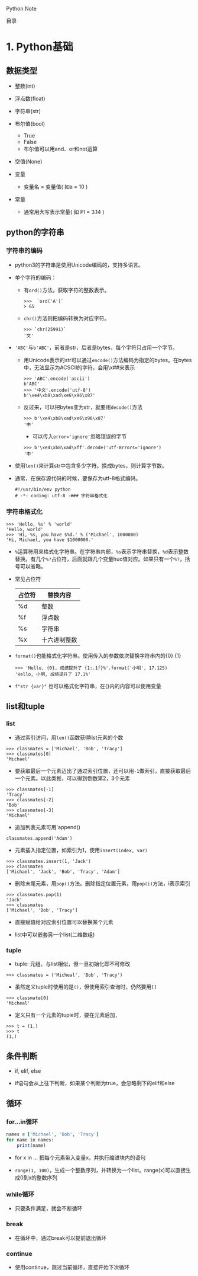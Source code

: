 Python Note

 目录

# 1. Python基础

## 数据类型

- 整数(int)

- 浮点数(float)

- 字符串(str)

- 布尔值(bool)
  - True
  - False
  - 布尔值可以用and、or和not运算

- 空值(None)

- 变量
  - 变量名 = 变量值( 如a = 10 )

- 常量
  - 通常用大写表示常量( 如 PI = 3.14 )
  
## python的字符串

### 字符串的编码

- python3的字符串是使用Unicode编码的，支持多语言。

- 单个字符的编码：
  - 有`ord()`方法，获取字符的整数表示。
    ```ord()
    >>>  `ord('A')`
    > 65
    ```
  - `chr()`方法则把编码转换为对应字符。
    ```chr()
    >>> `chr(25991)`
    '文'
    ```

- `'ABC'`与`b'ABC'`，前者是str，后者是bytes，每个字符只占用一个字节。
  - 用Unicode表示的str可以通过`encode()`方法编码为指定的bytes。在bytes中，无法显示为ACSCII的字符，会用\x##来表示
    ```encode()
    >>> 'ABC'.encode('ascii')
    b'ABC'
    >>> '中文'.encode('utf-8')
    b'\xe4\xb8\xad\xe6\x96\x87'
    ```
  - 反过来，可以把bytes变为str，就要用`decode()`方法
    ```decode()
    >>> b'\xe4\xb8\xad\xe6\x96\x87'
    '中'
    ```
    - 可以传入`error='ignore'`忽略错误的字节
    ```error="ignore"
    >>> b'\xe4\xb8\xad\xff'.decode('utf-8rrors='ignore')
    '中'
    ```

- 使用`len()`来计算str中包含多少字符。换成bytes，则计算字节数。

- 通常，在保存源代码的时候，要保存为utf-8格式编码。

  ```声明
  #!/usr/bin/env python
  # -*- coding: utf-8 -### 字符串格式化
  ```

### 字符串格式化

``` %
>>> 'Hello, %s' % 'world'
'Hello, world'
>>> 'Hi, %s, you have $%d.' % ('Michael', 1000000)
'Hi, Michael, you have $1000000.'
```

- `%`运算符用来格式化字符串。在字符串内部，`%s`表示字符串替换，`%d`表示整数替换。有几个`%?`占位符，后面就跟几个变量huo值对应。如果只有一个`%?`，括号可以省略。
- 常见占位符

  占位符 | 替换内容
  ----- | ------
  %d | 整数
  %f | 浮点数
  %s | 字符串
  %x | 十六进制整数

- `format()`也能格式化字符串。使用传入的参数依次替换字符串内的{0} {1}

  ``` format()
  >>> 'Hello, {0}, 成绩提升了 {1:.1f}%'.format('小明', 17.125)
  'Hello, 小明, 成绩提升了 17.1%'
  ```

- `f"str {var}"` 也可以格式化字符串，在{}内的内容可以使用变量

## list和tuple

### list

- 通过索引访问，用`len()`函数获得list元素的个数

``` list
>>> classmates = ['Michael', 'Bob', 'Tracy']
>>> classmates[0]
'Michael'
```

- 要获取最后一个元素迈出了通过索引位置，还可以用`-1`做索引，直接获取最后一个元素。以此类推，可以得到倒数第2，3个元素

``` 倒数
>>> classmates[-1]
'Tracy'
>>> classmates[-2]
'Bob'
>>> classmates[-3]
'Michael'
```

- 追加列表元素可用`append()

``` append()
classmates.append('Adam')
```

- 元素插入指定位置，如索引为1，使用`insert(index, var)`

``` insert()
>>> classmates.insert(1, 'Jack')
>>> classmates
['Michael', 'Jack', 'Bob', 'Tracy', 'Adam']
```

- 删除末尾元素，用`pop()`方法。删除指定位置元素，用`pop(i)`方法，i表示索引

``` pop()
>>> classmates.pop(1)
'Jack'
>>> classmates
['Michael', 'Bob', 'Tracy']
```

- 直接赋值给对应索引位置可以替换某个元素

- list中可以嵌套另一个list(二维数组)

### tuple

- tuple: 元组。与list相似，但一旦初始化即不可修改

``` tuple
>>> classmates = ('Micheal', 'Bob', 'Tracy')
```

- 虽然定义tuple时使用的是`()`，但使用索引查询时，仍然要用`[]`

``` []
>>> classmate[0]
'Micheal'
```

- 定义只有一个元素的tuple时，要在元素后加`,`

``` 一个元素
>>> t = (1,)
>>> t
(1,)
```

## 条件判断

- if, elif, else

- if语句会从上往下判断，如果某个判断为true，会忽略剩下的elif和else

## 循环

### for...in循环

```for in
names = ['Michael', 'Bob', 'Tracy']
for name in names:
    print(name)
```

- for x in ... 把每个元素带入变量x，并执行缩进块内的语句

- `range(1, 100)`，生成一个整数序列，并转换为一个list。range(x)可以直接生成0到x的整数序列

### while循环

- 只要条件满足，就会不断循环

### break

- 在循环中，通过break可以提前退出循环

### continue

- 使用continue，跳过当前循环，直接开始下次循环


